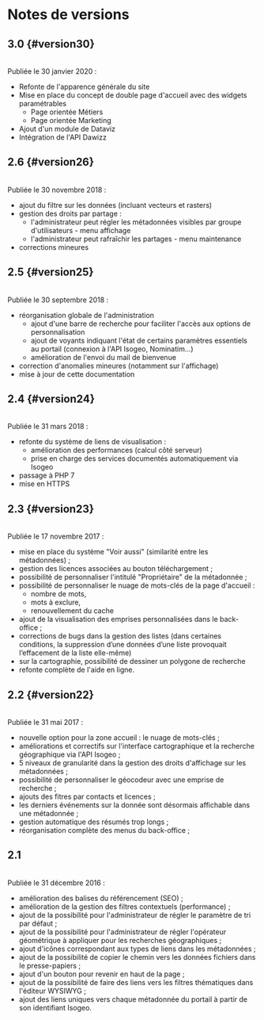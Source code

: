 # Notes de versions

<!-- timeline -->

## 3.0 {#version30}

<br> Publiée le 30 janvier 2020 :

* Refonte de l'apparence générale du site
* Mise en place du concept de double page d'accueil avec des widgets paramétrables
  * Page orientée Métiers
  * Page orientée Marketing
* Ajout d'un module de Dataviz
* Intégration de l'API Dawizz

<!-- /timeline -->
<!-- timeline -->


## 2.6 {#version26}

<br> Publiée le 30 novembre 2018 :

* ajout du filtre sur les données (incluant vecteurs et rasters)
* gestion des droits par partage :
  * l'administrateur peut régler les métadonnées visibles par groupe d'utilisateurs - menu affichage
  * l'administrateur peut rafraîchir les partages - menu maintenance
* corrections mineures

<!-- /timeline -->
<!-- timeline -->

## 2.5 {#version25}

<br> Publiée le 30 septembre 2018 :

* réorganisation globale de l'administration
  * ajout d'une barre de recherche pour faciliter l'accès aux options de personnalisation
  * ajout de voyants indiquant l'état de certains paramètres essentiels au portail (connexion à l'API Isogeo, Nominatim...)
  * amélioration de l'envoi du mail de bienvenue
* correction d&apos;anomalies mineures (notamment sur l'affichage)
* mise à jour de cette documentation

<!-- /timeline -->
<!-- timeline -->

## 2.4 {#version24}

<br> Publiée le 31 mars 2018 :

* refonte du système de liens de visualisation :
    * amélioration des performances (calcul côté serveur)
    * prise en charge des services documentés automatiquement via Isogeo
* passage à PHP 7
* mise en HTTPS

<!-- /timeline -->
<!-- timeline -->

## 2.3 {#version23}

<br> Publiée le 17 novembre 2017 :

* mise en place du système "Voir aussi" (similarité entre les métadonnées) ;
* gestion des licences associées au bouton téléchargement ;
* possibilité de personnaliser l'intitulé "Propriétaire" de la métadonnée ;
* possibilité de personnaliser le nuage de mots-clés de la page d'accueil :
    * nombre de mots,
    * mots à exclure,
    * renouvellement du cache
* ajout de la visualisation des emprises personnalisées dans le back-office ;
* corrections de bugs dans la gestion des listes (dans certaines conditions, la suppression d’une données d’une liste provoquait l’effacement de la liste elle-même)
* sur la cartographie, possibilité de dessiner un polygone de recherche
* refonte complète de l'aide en ligne.

<!-- /timeline -->
<!-- timeline -->

## 2.2 {#version22}

<br> Publiée le 31 mai 2017 :

* nouvelle option pour la zone accueil : le nuage de mots-clés ;
* améliorations et correctifs sur l'interface cartographique et la recherche géographique via l'API Isogeo ;
* 5 niveaux de granularité dans la gestion des droits d'affichage sur les métadonnées ;
* possibilité de personnaliser le géocodeur avec une emprise de recherche ;
* ajouts des fitres par contacts et licences ;
* les derniers événements sur la donnée sont désormais affichable dans une métadonnée ;
* gestion automatique des résumés trop longs ;
* réorganisation complète des menus du back-office ;

<!-- /timeline -->
<!-- timeline -->

## 2.1

<br> Publiée le 31 décembre 2016 :

* amélioration des balises du référencement (SEO) ;
* amélioration de la gestion des filtres contextuels (performance) ;
* ajout de la possibilité pour l'administrateur de régler le paramètre de tri par défaut ;
* ajout de la possibilité pour l'administrateur de régler l'opérateur géométrique à appliquer pour les recherches géographiques ;
* ajout d'icônes correspondant aux types de liens dans les métadonnées ;
* ajout de la possibilité de copier le chemin vers les données fichiers dans le presse-papiers ;
* ajout d'un bouton pour revenir en haut de la page ;
* ajout de la possibilité de faire des liens vers les filtres thématiques dans l'éditeur WYSIWYG ;
* ajout des liens uniques vers chaque métadonnée du portail à partir de son identifiant Isogeo.

<!-- /timeline -->
